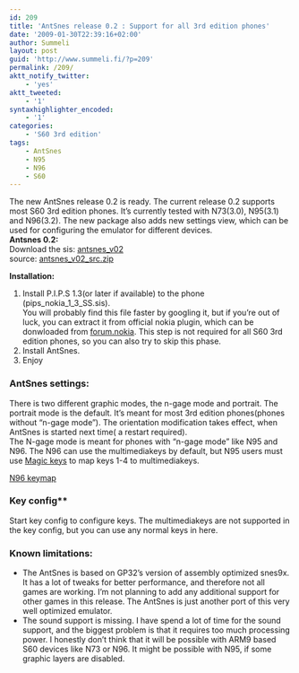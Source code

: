 ```yaml
---
id: 209
title: 'AntSnes release 0.2 : Support for all 3rd edition phones'
date: '2009-01-30T22:39:16+02:00'
author: Summeli
layout: post
guid: 'http://www.summeli.fi/?p=209'
permalink: /209/
aktt_notify_twitter:
    - 'yes'
aktt_tweeted:
    - '1'
syntaxhighlighter_encoded:
    - '1'
categories:
    - 'S60 3rd edition'
tags:
    - AntSnes
    - N95
    - N96
    - S60
---
```


The new AntSnes release 0.2 is ready. The current release 0.2 supports most S60 3rd edition phones. It’s currently tested with N73(3.0), N95(3.1) and N96(3.2). The new package also adds new settings view, which can be used for configuring the emulator for different devices.  
**Antsnes 0.2:**  
Download the sis: [antsnes\_v02](/jekyll-export/wp-content/uploads/2009/01/antsnes_v02.sis)  
source: [antsnes\_v02\_src.zip](/jekyll-export/wp-content/uploads/2009/01/antsnes_v02_src.zip)  
  
**Installation:**

1. Install P.I.P.S 1.3(or later if available) to the phone (pips\_nokia\_1\_3\_SS.sis).  
    You will probably find this file faster by googling it, but if you’re out of luck, you can extract it from official nokia plugin, which can be donwloaded from [forum.nokia](http://www.forum.nokia.com/info/sw.nokia.com/id/91d89929-fb8c-4d66-bea0-227e42df9053/Open_C_SDK_Plug-In.html#http://www.forum.nokia.com/info/sw.nokia.com/id/91d89929-fb8c-4d66-bea0-227e42df9053/Open_C_SDK_Plug-In.html). This step is not required for all S60 3rd edition phones, so you can also try to skip this phase.
2. Install AntSnes.
3. Enjoy


### AntSnes settings:
There is two different graphic modes, the n-gage mode and portrait. The portrait mode is the default. It’s meant for most 3rd edition phones(phones without “n-gage mode”). The orientation modification takes effect, when AntSnes is started next time( a restart required).  
The N-gage mode is meant for phones with “n-gage mode” like N95 and N96. The N96 can use the multimediakeys by default, but N95 users must use [Magic keys](http://www.symbian-freak.com/downloads/freeware/cat_s60_3rd/descriptions/systools/magic_keys_remap_and_extend_your_keyboard.htm) to map keys 1-4 to multimediakeys.

[N96 keymap](/wp-content/uploads/2009/01/n96_keys-300x198.jpg)

### Key config**  
Start key config to configure keys. The multimediakeys are not supported in the key config, but you can use any normal keys in here.  

### Known limitations:

- The AntSnes is based on GP32’s version of assembly optimized snes9x. It has a lot of tweaks for better performance, and therefore not all games are working. I’m not planning to add any additional support for other games in this release. The AntSnes is just another port of this very well optimized emulator.
- The sound support is missing. I have spend a lot of time for the sound support, and the biggest problem is that it requires too much processing power. I honestly don’t think that it will be possible with ARM9 based S60 devices like N73 or N96. It might be possible with N95, if some graphic layers are disabled.